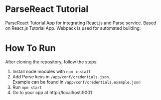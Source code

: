 # ParseReact Tutorial 
ParseReact Tutorial App for integrating React.js and Parse service. Based on React.js Tutorial App.
Webpack is used for automated building.

# How To Run
After cloning the repository, follow the steps:

1. Install node modules with ```npm install```
2. Add Parse keys in ```/app/conf/credentials.json```. <br>Example can be found in ```/app/conf/credentials.example.json```
3. Run ```npm start```
4. Go to your app at http://localhost:9001
